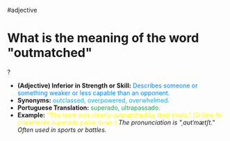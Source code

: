 #adjective

# What is the meaning of the word "outmatched"
?
* **(Adjective) Inferior in Strength or Skill:** <span style="color:rgb(0, 132, 255)">Describes someone or something weaker or less capable than an opponent.</span>
* **Synonyms:** <span style="color:rgb(0, 176, 240)">outclassed, overpowered, overwhelmed.</span>
* **Portuguese Translation:** <span style="color:rgb(0, 176, 80)">superado, ultrapassado.</span>
* **Example:** <span style="color:rgb(255, 255, 0)">"The team was clearly outmatched by their rivals." (O time foi claramente superado pelos rivais.)</span>
*The pronunciation is "ˌaʊtˈmætʃt." Often used in sports or battles.*
<!--SR:!2025-07-04,3,250-->
